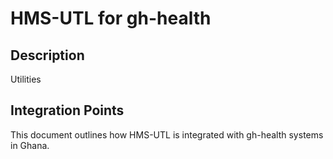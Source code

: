 # HMS-UTL for gh-health

## Description

Utilities

## Integration Points

This document outlines how HMS-UTL is integrated with gh-health systems in Ghana.
